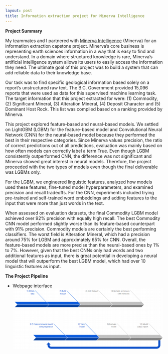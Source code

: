 ```yaml
---
layout: post
title: Information extraction project for Minerva Intelligence
---
```


**Project Summary**

My teammates and I partnered with [Minerva Intelligence](https://minervaintelligence.com/) (Minerva) for an information extraction capstone project. Minerva’s core business is representing earth sciences information in a way that is easy to find and understand. In a domain where structured knowledge is rare, Minerva’s artificial intelligence system allows its users to easily access the information they need. The ultimate goal of this project was to build a system that can add reliable data to their knowledge base. 

Our task was to find specific geological information based solely on a report’s unstructured raw text. The B.C. Government provided 15,096 reports that were used as data for this supervised machine learning task. The target information that this project extracted for were: (1) Commodity, (2) Significant Mineral, (3) Alteration Mineral, (4) Deposit Character and (5) Dominant Host Rock. This list was compiled based on a ranking provided by Minerva.

This project explored feature-based and neural-based models. We settled on LightGBM (LGBM) for the feature-based model and Convolutional Neural Network (CNN) for the neural-based model because they performed the best in their respective categories. Since Minerva values precision, the ratio of correct predictions out of all predictions, evaluation was mainly based on how often models can correctly label a term True. Even though LGBM consistently outperformed CNN, the difference was not significant and Minerva showed great interest in neural models. Therefore, the project proceeded with the two types of models even though the final deliverable was LGBMs only.
 
For the LGBM, we engineered linguistic features, analyzed how models used these features, fine-tuned model hyperparameters, and examined precision and recall tradeoffs. For the CNN, experiments included trying pre-trained and self-trained word embeddings and adding features to the input that were more than just words in the text. 

When assessed on evaluation datasets, the final Commodity LGBM model achieved over 92% precision with equally high recall. The best Commodity CNN model performed slightly worse than its feature-based counterpart with 91% precision. Commodity models are certainly the best performing classifiers. The worst field is Alteration Mineral, which had a precision around 75% for LGBM and approximately 65% for CNN. Overall, the feature-based models are more precise than the neural-based ones by 1% to 7%. However, given that the best CNNs only had words and two additional features as input, there is great potential in developing a neural model that will outperform the best LGBM model, which had over 10 linguistic features as input.

**The Project Pipeline**

* Webpage interface
![](../images//capstone_pipeline.png)